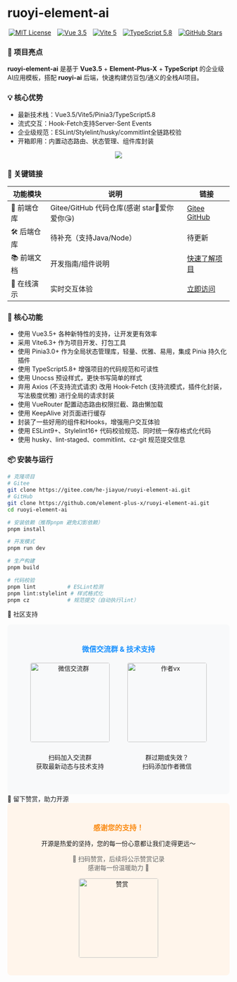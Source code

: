 # ruoyi-element-ai

<div align="center">

  [![MIT License](https://img.shields.io/badge/License-MIT-green.svg)](https://github.com/element-plus-x/ruoyi-element-ai/blob/main/LICENSE)&emsp;[![Vue 3.5](https://img.shields.io/badge/Vue-3.5-4FC08D?logo=vue.js)](https://vuejs.org/)&emsp;[![Vite 5](https://img.shields.io/badge/Vite-5-646CFF?logo=vite)](https://vitejs.dev/)&emsp;[![TypeScript 5.8](https://img.shields.io/badge/TypeScript-5.8-3178C6?logo=typescript)](https://www.typescriptlang.org/)&emsp;[![GitHub Stars](https://img.shields.io/github/stars/element-plus-x/ruoyi-element-ai?style=social)](https://github.com/element-plus-x/ruoyi-element-ai)&emsp;

</div>

### 🚀 项目亮点

**ruoyi-element-ai** 是基于 **Vue3.5** + **Element-Plus-X** + **TypeScript** 的企业级AI应用模板，搭配 **ruoyi-ai** 后端，快速构建仿豆包/通义的全栈AI项目。

### 💡 核心优势
- 最新技术栈：Vue3.5/Vite5/Pinia3/TypeScript5.8
- 流式交互：Hook-Fetch支持Server-Sent Events
- 企业级规范：ESLint/Stylelint/husky/commitlint全链路校验
- 开箱即用：内置动态路由、状态管理、组件库封装

<div align="center">
<img src="https://cdn.element-plus-x.com/chat/1.webp" calss="element-plus-x-bubble" />
</div>

### 🔗 关键链接

| 功能模块         | 说明                          | 链接                                                                 |
|------------------|-------------------------------|----------------------------------------------------------------------|
| 🚀 前端仓库 | Gitee/GitHub 代码仓库(感谢 star🥰爱你爱你😘) | [Gitee](https://gitee.com/he-jiayue/ruoyi-element-ai) <br> [GitHub](https://github.com/element-plus-x/ruoyi-element-ai) |
| 🛠️ 后端仓库 | 待补充（支持Java/Node）        | 待更新                                                               |
| 📚 前端文档 | 开发指南/组件说明              | [快速了解项目](https://chat-docs.element-plus-x.com)                 |
| 📡 在线演示 | 实时交互体验                    | [立即访问](https://chat.element-plus-x.com)                          |

### 🧰 核心功能

- 使用 Vue3.5+ 各种新特性的支持，让开发更有效率
- 采用 Vite6.3+ 作为项目开发、打包工具
- 使用 Pinia3.0+ 作为全局状态管理库，轻量、优雅、易用，集成 Pinia 持久化插件
- 使用 TypeScript5.8+ 增强项目的代码规范和可读性
- 使用 Unocss 预设样式，更快书写简单的样式
- 弃用 Axios (不支持流式请求) 改用 Hook-Fetch (支持流模式，插件化封装，写法极度优雅) 进行全局的请求封装
- 使用 VueRouter 配置动态路由权限拦截、路由懒加载
- 使用 KeepAlive 对页面进行缓存
- 封装了一些好用的组件和Hooks，增强用户交互体验
- 使用   ESLint9+、Stylelint16+ 代码校验规范、同时统一保存格式化代码
- 使用 husky、lint-staged、commitlint、cz-git 规范提交信息

### 📦 安装与运行

```bash
# 克隆项目
# Gitee
git clone https://gitee.com/he-jiayue/ruoyi-element-ai.git
# GitHub
git clone https://github.com/element-plus-x/ruoyi-element-ai.git
cd ruoyi-element-ai

# 安装依赖（推荐pnpm 避免幻影依赖）
pnpm install

# 开发模式
pnpm run dev

# 生产构建
pnpm build

# 代码校验
pnpm lint          # ESLint检测
pnpm lint:stylelint # 样式格式化
pnpm cz            # 规范提交（自动执行lint）
```

🤝 社区支持
<div align="center">
<div style="background: #f8f9fa; border-radius: 8px; padding: 20px; max-width: 600px; margin: 0 auto;">
<h3 style="color: #1890ff; margin-bottom: 15px;">微信交流群 & 技术支持</h3>
<div style="display: flex; justify-content: center; align-items: center; gap: 40px; margin: 20px 0;">
<div style="text-align: center;">
<img src="https://cdn.element-plus-x.com/vw-2025-06-06.png" alt="微信交流群" width="180" style="margin-bottom: 10px; border-radius: 4px;" />
<p>扫码加入交流群<br>获取最新动态与技术支持</p>
</div>
<div style="text-align: center;">
<img src="https://cdn.element-plus-x.com/element-plus-x-author-vx.png" alt="作者vx" width="180" style="margin-bottom: 10px; border-radius: 4px;" />
<p>群过期或失效？<br>扫码添加作者微信</p>
</div>
</div>
</div>
</div>
🌟 留下赞赏，助力开源
<div align="center">
<div style="background: #fff5eb; border-radius: 8px; padding: 20px; max-width: 500px; margin: 0 auto;">
<h3 style="color: #fa8c16; margin-bottom: 10px;">感谢您的支持！</h3>
<p>开源是热爱的坚持，您的每一份心意都让我们走得更远～</p>
<p style="color: #666; margin: 15px 0;">💌 扫码赞赏，后续将公示赞赏记录<br>感谢每一份温暖助力 💖</p>
<img src="https://cdn.element-plus-x.com/zs.png" alt="赞赏" width="180" style="margin-bottom: 20px; border-radius: 4px;" />
</div>
</div>
